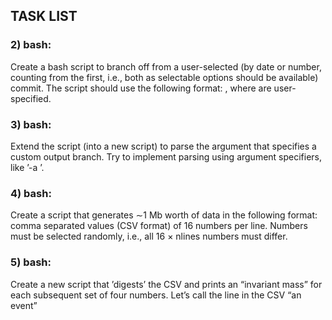 ## TASK LIST

### 2) bash: 
Create a bash script to branch off from a user-selected (by date or number, counting from the first, i.e., both
as selectable options should be available) commit.
The script should use the following format: <name> <arguments>, where <arguments> are user-specified.

### 3) bash: 
Extend the script (into a new script) to parse the argument that specifies a custom output branch.
Try to implement parsing using argument specifiers, like ’-a <value>’.

### 4) bash: 
Create a script that generates ∼1 Mb worth of data in the following format: comma separated values (CSV
format) of 16 numbers per line.
Numbers must be selected randomly, i.e., all 16 × nlines numbers must differ.

### 5) bash: 
Create a new script that ’digests’ the CSV and prints an “invariant mass” for each subsequent set of four
numbers. Let’s call the line in the CSV “an event”
